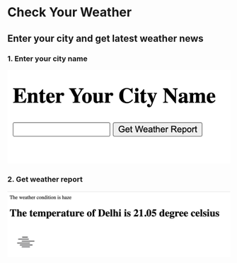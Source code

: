 # Check Your Weather
## Enter your city and get latest weather news

### 1. Enter your city name
![alt text](/images/input.png)

### 2. Get weather report
![alt text](/images/Screenshot%202022-11-24%20at%206.18.00%20PM.png)



